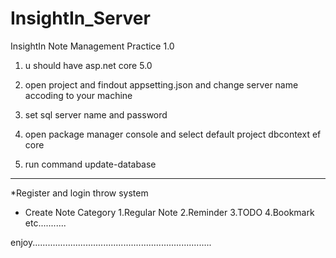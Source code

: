 # InsightIn_Server
InsightIn Note Management Practice 1.0

1. u should have asp.net core 5.0
2. open project and findout appsetting.json and change server name accoding to your machine
3. set sql server name and password

4. open package manager console and select default project dbcontext ef core
5. run command update-database

********************************************************************
*Register and login throw system 
* Create Note Category
      1.Regular Note
      2.Reminder
      3.TODO
      4.Bookmark
      etc...........

enjoy.......................................................................
